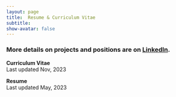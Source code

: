 ```yaml
---
layout: page
title:  Resume & Curriculum Vitae
subtitle:
show-avatar: false
---
```

### More details on projects and positions are on [LinkedIn](https://linkedin.com/in/jiahui-k-chen/).  

**Curriculum Vitae**  
Last updated Nov, 2023
<object data="/img/Jiahui_Chen_CV_Nov2023.pdf" width="1000" height="1000" type='application/pdf'></object>

**Resume**  
Last updated May, 2023
<object data="/img/technical_resume_5_17_2023.pdf" width="1000" height="1000" type='application/pdf'></object>
